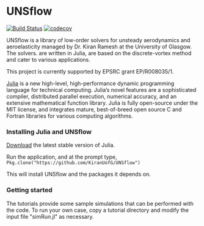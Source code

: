 # UNSflow

[![Build Status](https://travis-ci.com/desanga/UNSflow.jl.svg?branch=master)](https://travis-ci.com/desanga/UNSflow.jl)
[![codecov](https://codecov.io/gh/desanga/UNSflow.jl/branch/master/graph/badge.svg)](https://codecov.io/gh/desanga/UNSflow.jl)

UNSflow is a library of low-order solvers for unsteady aerodynamics
and aeroelasticity managed by Dr. Kiran Ramesh at the University of Glasgow. The solvers.
are written in Julia, are based on the discrete-vortex method and cater to various
applications.

This project is currently supported by EPSRC grant EP/R008035/1.

[Julia](http://julialang.org) is a new high-level, high-performance dynamic programming
language for technical computing. Julia’s novel features are a
sophisticated compiler, distributed parallel execution, numerical
accuracy, and an extensive mathematical function library. Julia is
fully open-source under the MIT license, and integrates mature,
best-of-breed open source C and Fortran libraries for various
computing algorithms.

### Installing Julia and UNSflow
[Download](http://julialang.org/downloads/) the latest stable version of Julia.

Run the application, and at the prompt type, `Pkg.clone("https://github.com/KiranUofG/UNSflow")`

This will install UNSflow and the packages it depends on.

### Getting started
The tutorials provide some sample simulations that can be performed with the code. To run
your own case, copy a tutorial directory and modify the input file "simRun.jl" as necessary.  
